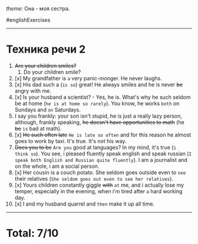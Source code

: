 *theme:* Она - моя сестра.

#englishExercises

---
# Техника речи 2
1. ~~Are your children smiles?~~
	1. Do your children smile?
2. [x] My grandfather is `a` very panic-monger. He never laughs.
3. [x] His dad such a (`is so`) great! He always smiles and he is never ~~be~~ angry with me.
4. [x] Is your husband a scientist? - Yes, he is. What's why he such seldom be at home (`he is at home so rarely`). You know, he works `both` on Sundays and `on` Saturdays.
5. I say you frankly: your son isn't stupid, he is just a really lazy person, although, frankly speaking, ~~he doesn't have opportunities to math~~ (he ~~be~~ `is` bad at math).
6. [x] ~~He such often late~~ `He is late so often` and for this reason he almost goes to work by taxi. It's true. It's not his way.
7. ~~Does you to be~~ `Are you` good at languages? In my mind, it's true (`i think so`). You see, i pleased fluently speak english and speak russian (`I speak both English and Russian quite fluently`). I am a journalist and on the whole, i am a social person.
8. [x] Her cousin is a couch potato. She seldom goes outside even to `see` their relatives (`She seldom goes out even to see her relatives`).
9. [x] Yours children constantly giggle ~~with~~ `at` me, and i actually lose my temper, especially in the evening, when i'm tired after `a` hard working day.
10. [x] I and my husband quarrel and `then` make it up all time.
---
# Total: 7/10
